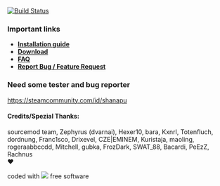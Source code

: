 [![Build Status](https://travis-ci.org/shanapu/MyStore.svg?branch=master)](https://travis-ci.org/shanapu/MyStore)

### Important links
* [**Installation guide**](https://github.com/shanapu/MyStore/wiki/Install)
* [**Download**](https://shanapu.de/MyStore/)
* [**FAQ**](https://github.com/shanapu/MyStore/wiki/FAQ)
* [**Report Bug / Feature Request**](https://github.com/shanapu/MyStore/issues/new/choose)

### Need some tester and bug reporter

https://steamcommunity.com/id/shanapu

#### Credits/Spezial Thanks:  
sourcemod team, Zephyrus (dvarnai), Hexer10, bara, Kxnrl, Totenfluch, dordnung, Franc1sco, Drixevel, CZE|EMINEM, Kuristaja, maoling, rogeraabbccdd, Mitchell, gubka, FrozDark, SWAT_88, Bacardi, PeEzZ, Rachnus  
:heart:  


coded with ![](http://shanapu.de/githearth-small.png) free software
